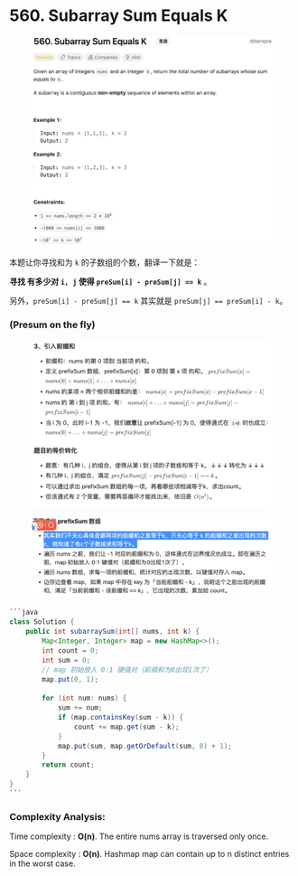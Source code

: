 # 560. Subarray Sum Equals K

<figure><img src="../../../../.gitbook/assets/image (20) (1) (1).png" alt=""><figcaption></figcaption></figure>

本题让你寻找和为 `k` 的子数组的个数，翻译一下就是：

**寻找 有多少对 `i, j` 使得 `preSum[i] - preSum[j] == k`** 。

另外，`preSum[i] - preSum[j] == k` 其实就是 `preSum[j] == preSum[i] - k`。

### (Presum on the fly)

<figure><img src="../../../../.gitbook/assets/image (21) (1) (1).png" alt=""><figcaption></figcaption></figure>

<figure><img src="../../../../.gitbook/assets/image (22) (1) (1).png" alt=""><figcaption></figcaption></figure>

````java
```java
class Solution {
    public int subarraySum(int[] nums, int k) {
        Map<Integer, Integer> map = new HashMap<>();
        int count = 0;
        int sum = 0;
        // map 初始放入 0:1 键值对（前缀和为0出现1次了）
        map.put(0, 1);

        for (int num: nums) {
            sum += num;
            if (map.containsKey(sum - k)) {
                count += map.get(sum - k);
            }
            map.put(sum, map.getOrDefault(sum, 0) + 1);
        }
        return count;
    }
}
```
````

### Complexity Analysis:

Time complexity : **O(n)**. The entire nums array is traversed only once.

Space complexity : **O(n)**. Hashmap map can contain up to n distinct entries in the worst case.
